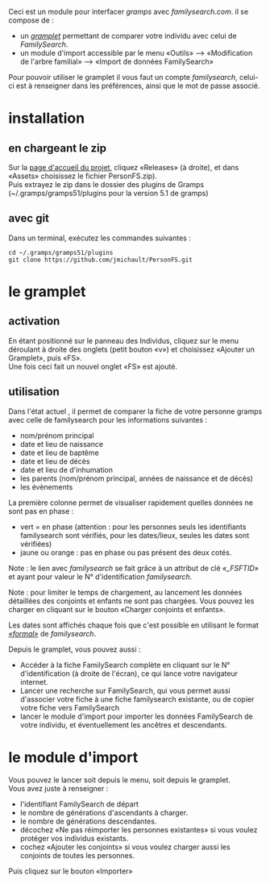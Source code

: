 


Ceci est un module pour interfacer _gramps_ avec _familysearch.com_.
il se compose de :
* un [_gramplet_](https://www.gramps-project.org/wiki/index.php/Gramplets) permettant de comparer votre individu avec celui de _FamilySearch_.
* un module d'import accessible par le menu «Outils» --> «Modification de l'arbre familial» --> «Import de données FamilySearch»

Pour pouvoir utiliser le gramplet il vous faut un compte _familysearch_, celui-ci est à renseigner dans les préférences, ainsi que le mot de passe associé.

# installation
## en chargeant le zip
Sur la [page d'accueil du projet](https://github.com/jmichault/PersonFS), cliquez «Releases» (à droite), et dans «Assets» choisissez le fichier PersonFS.zip).  
Puis extrayez le zip dans le dossier des plugins de Gramps (~/.gramps/gramps51/plugins pour la version 5.1 de gramps)

## avec git
Dans un terminal, exécutez les commandes suivantes :

```
cd ~/.gramps/gramps51/plugins
git clone https://github.com/jmichault/PersonFS.git
```

# le gramplet
## activation
En étant positionné sur le panneau des Individus, cliquez sur le menu déroulant à droite des onglets (petit bouton «v») et choisissez «Ajouter un Gramplet», puis «FS».  
Une fois ceci fait un nouvel onglet «FS» est ajouté.

## utilisation
Dans l'état actuel , il permet de comparer la fiche de votre personne gramps avec celle de familysearch pour les informations suivantes :  
* nom/prénom principal
* date et lieu de naissance
* date et lieu de baptême
* date et lieu de décès
* date et lieu de d'inhumation
* les parents (nom/prénom principal, années de naissance et de décès)
* les évènements

La première colonne permet de visualiser rapidement quelles données ne sont pas en phase :
* vert = en phase (attention : pour les personnes seuls les identifiants familysearch sont vérifiés, pour les dates/lieux, seules les dates sont vérifiées)
* jaune ou orange : pas en phase ou pas présent des deux cotés.

Note : le lien avec _familysearch_ se fait grâce à un attribut de clé _«\_FSFTID»_ et ayant pour valeur le N° d'identification _familysearch_.  

Note : pour limiter le temps de chargement, au lancement les données détaillées des conjoints et enfants ne sont pas chargées. Vous pouvez les charger en cliquant sur le bouton «Charger conjoints et enfants».

Les dates sont affichés chaque fois que c'est possible en utilisant le format [_«formal»_](https://github.com/FamilySearch/gedcomx/blob/master/specifications/date-format-specification.md) de _familysearch_.

Depuis le gramplet, vous pouvez aussi :
* Accéder à la fiche FamilySearch complète en cliquant sur le N° d'identification (à droite de l'écran), ce qui lance votre navigateur internet.
* Lancer une recherche sur FamilySearch, qui vous permet aussi d'associer votre fiche à une fiche familysearch existante, ou de copier votre fiche vers FamilySearch
* lancer le module d'import pour importer les données FamilySearch de votre individu, et éventuellement les ancêtres et descendants.

# le module d'import
Vous pouvez le lancer soit depuis le menu, soit depuis le gramplet.  
Vous avez juste à renseigner :
* l'identifiant FamilySearch de départ
* le nombre de générations d'ascendants à charger.
* le nombre de générations descendantes.
* décochez «Ne pas réimporter les personnes existantes» si vous voulez protéger vos individus existants.
* cochez «Ajouter les conjoints» si vous voulez charger aussi les conjoints de toutes les personnes.

Puis cliquez sur le bouton «Importer»

